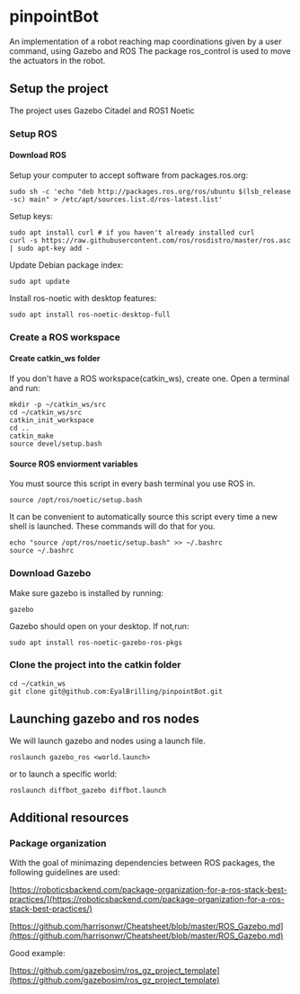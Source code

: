 # pinpointBot

An implementation of a robot reaching map coordinations given by a user command, using Gazebo and ROS
The package ros_control is used to move the actuators in the robot.

## Setup the project

The project uses Gazebo Citadel and ROS1 Noetic

### Setup ROS

#### Download ROS

Setup your computer to accept software from packages.ros.org:

```shell
sudo sh -c 'echo "deb http://packages.ros.org/ros/ubuntu $(lsb_release -sc) main" > /etc/apt/sources.list.d/ros-latest.list'
```

Setup keys:

```shell
sudo apt install curl # if you haven't already installed curl
curl -s https://raw.githubusercontent.com/ros/rosdistro/master/ros.asc | sudo apt-key add -
```

Update Debian package index:

```shell
sudo apt update
```

Install ros-noetic with desktop features:

```shell
sudo apt install ros-noetic-desktop-full
```

### Create a ROS workspace

#### Create catkin_ws folder

If you don't have a ROS workspace(catkin_ws), create one. Open a terminal and run:

```shell
mkdir -p ~/catkin_ws/src
cd ~/catkin_ws/src
catkin_init_workspace
cd ..
catkin_make
source devel/setup.bash
```

#### Source ROS enviorment variables

You must source this script in every bash terminal you use ROS in.

```shell
source /opt/ros/noetic/setup.bash
```

It can be convenient to automatically source this script every time a new shell is launched. These commands will do that for you.

```shell
echo "source /opt/ros/noetic/setup.bash" >> ~/.bashrc
source ~/.bashrc
```

### Download Gazebo

Make sure gazebo is installed by running:

```shell
gazebo
```

Gazebo should open on your desktop.
If not,run:

```shell
sudo apt install ros-noetic-gazebo-ros-pkgs
```

### Clone the project into the catkin folder

```shell
cd ~/catkin_ws
git clone git@github.com:EyalBrilling/pinpointBot.git
```

## Launching gazebo and ros nodes

We will launch gazebo and nodes using a launch file.

```shell
roslaunch gazebo_ros <world.launch>
```

or to launch a specific world:

```shell
roslaunch diffbot_gazebo diffbot.launch
```

## Additional resources

### Package organization

With the goal of minimazing dependencies between ROS packages, the following guidelines are used:

[https://roboticsbackend.com/package-organization-for-a-ros-stack-best-practices/](https://roboticsbackend.com/package-organization-for-a-ros-stack-best-practices/)

[https://github.com/harrisonwr/Cheatsheet/blob/master/ROS_Gazebo.md](https://github.com/harrisonwr/Cheatsheet/blob/master/ROS_Gazebo.md)

Good example:

[https://github.com/gazebosim/ros_gz_project_template](https://github.com/gazebosim/ros_gz_project_template)